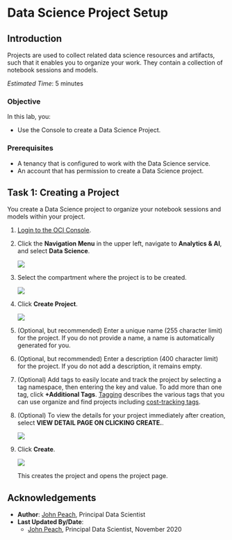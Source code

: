 # Data Science Project Setup

## Introduction

Projects are used to collect related data science resources and artifacts, such that it enables you to organize your work. They contain a collection of notebook sessions and models.

*Estimated Time*: 5 minutes

### Objective

In this lab, you:
* Use the Console to create a Data Science Project.

### Prerequisites

* A tenancy that is configured to work with the Data Science service.
* An account that has permission to create a Data Science project.

## Task 1: Creating a Project

You create a Data Science project to organize your notebook sessions and models within your project.

1. [Login to the OCI Console](https://www.oracle.com/cloud/sign-in.html).

1. Click the **Navigation Menu** in the upper left, navigate to **Analytics & AI**, and select **Data Science**.

	![](https://raw.githubusercontent.com/oracle/learning-library/master/common/images/console/analytics-ml-datascience.png " ")

1. Select the compartment where the project is to be created.

    ![](../speed-up-ds-with-the-ads-sdk/images/compartment.png)

1. Click **Create Project**.

    ![](../speed-up-ds-with-the-ads-sdk/images/create-project.png)
1. (Optional, but recommended) Enter a unique name (255 character limit) for the project. If you do not provide a name, a name is automatically generated for you.

1. (Optional, but recommended) Enter a description (400 character limit) for the project. If you do not add a description, it remains empty.

1. (Optional) Add tags to easily locate and track the project by selecting a tag namespace, then entering the key and value. To add more than one tag, click **+Additional Tags**. [Tagging](https://docs.cloud.oracle.com/iaas/Content/Tagging/Concepts/taggingoverview.htm) describes the various tags that you can use organize and find projects including [cost-tracking tags](https://docs.cloud.oracle.com/iaas/Content/Tagging/Tasks/usingcosttrackingtags.htm).

1. (Optional) To view the details for your project immediately after creation, select **VIEW DETAIL PAGE ON CLICKING CREATE.**.

    ![](./../speed-up-ds-with-the-ads-sdk/images/create-project2.png)

1. Click **Create**.

    ![](./../speed-up-ds-with-the-ads-sdk/images/ds-project.png)

    This creates the project and opens the project page.

## Acknowledgements

* **Author**: [John Peach](https://www.linkedin.com/in/jpeach/), Principal Data Scientist
* **Last Updated By/Date**:
    * [John Peach](https://www.linkedin.com/in/jpeach/), Principal Data Scientist, November 2020
